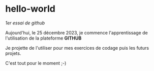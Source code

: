 # hello-world
*1er essai de github*

Aujourd'hui, le 25 décembre 2023, je commence l'apprentissage de l'utilisation de la plateforme **GITHUB**

Je projette de l'utiliser pour mes exercices de codage puis les futurs projets.

C'est tout pour le moment ;-)
